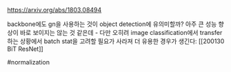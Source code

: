 https://arxiv.org/abs/1803.08494

backbone에도 gn을 사용하는 것이 object detection에 유의미할까? 아주 큰 성능 향상이 바로 보이지는 않는 것 같은데 - 다만 오히려 image classification에서 transfer하는 상황에서 batch stat을 고려할 필요가 사라져 더 유용한 경우가 생긴다: [[200130 BiT ResNet]]

#normalization